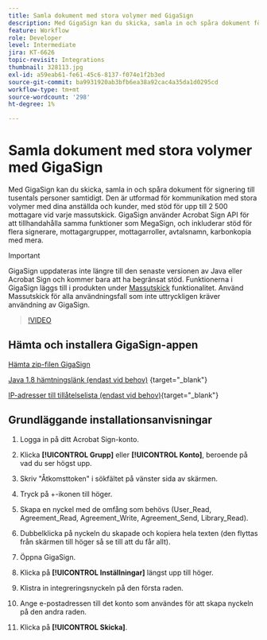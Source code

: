 ```yaml
---
title: Samla dokument med stora volymer med GigaSign
description: Med GigaSign kan du skicka, samla in och spåra dokument för signering till tusentals personer samtidigt
feature: Workflow
role: Developer
level: Intermediate
jira: KT-6626
topic-revisit: Integrations
thumbnail: 328113.jpg
exl-id: a59eab61-fe61-45c6-8137-f074e1f2b3ed
source-git-commit: ba9931920ab3bfb6ea38a92cac4a35da1d0295cd
workflow-type: tm+mt
source-wordcount: '298'
ht-degree: 1%

---
```


# Samla dokument med stora volymer med GigaSign

Med GigaSign kan du skicka, samla in och spåra dokument för signering till tusentals personer samtidigt. Den är utformad för kommunikation med stora volymer med dina anställda och kunder, med stöd för upp till 2 500 mottagare vid varje massutskick. GigaSign använder Acrobat Sign API för att tillhandahålla samma funktioner som MegaSign, och inkluderar stöd för flera signerare, mottagargrupper, mottagarroller, avtalsnamn, karbonkopia med mera.

>[!IMPORTANT]
>
>GigaSign uppdateras inte längre till den senaste versionen av Java eller Acrobat Sign och kommer bara att ha begränsat stöd. Funktionerna i GigaSign läggs till i produkten under [Massutskick](https://experienceleague.adobe.com/docs/document-cloud-learn/sign-learning-hub/admin-set-up/getting-started-admin/megasign.html?) funktionalitet. Använd Massutskick för alla användningsfall som inte uttryckligen kräver användning av GigaSign.

>[!VIDEO](https://video.tv.adobe.com/v/328113?quality=12&learn=on&hidetitle=true)

## Hämta och installera GigaSign-appen

[Hämta zip-filen GigaSign](https://acrobat.adobe.com/id/urn:aaid:sc:US:001cf62d-1cab-46c7-aa96-661ac8680206)

[Java 1.8 hämtningslänk (endast vid behov)](https://www.oracle.com/java/technologies/javase/javase8-archive-downloads.html) {target="_blank"}

[IP-adresser till tillåtelselista (endast vid behov)](https://helpx.adobe.com/se/sign/system-requirements.html#IPs){target="_blank"}

## Grundläggande installationsanvisningar

1. Logga in på ditt Acrobat Sign-konto.

1. Klicka **[!UICONTROL Grupp]** eller **[!UICONTROL Konto]**, beroende på vad du ser högst upp.

1. Skriv &quot;Åtkomsttoken&quot; i sökfältet på vänster sida av skärmen.

1. Tryck på +-ikonen till höger.

1. Skapa en nyckel med de omfång som behövs (User_Read, Agreement_Read, Agreement_Write, Agreement_Send, Library_Read).

1. Dubbelklicka på nyckeln du skapade och kopiera hela texten (den flyttas från skärmen till höger så se till att du får allt).

1. Öppna GigaSign.

1. Klicka på **[!UICONTROL Inställningar]** längst upp till höger.

1. Klistra in integreringsnyckeln på den första raden.

1. Ange e-postadressen till det konto som användes för att skapa nyckeln på den andra raden.

1. Klicka på **[!UICONTROL Skicka]**.
